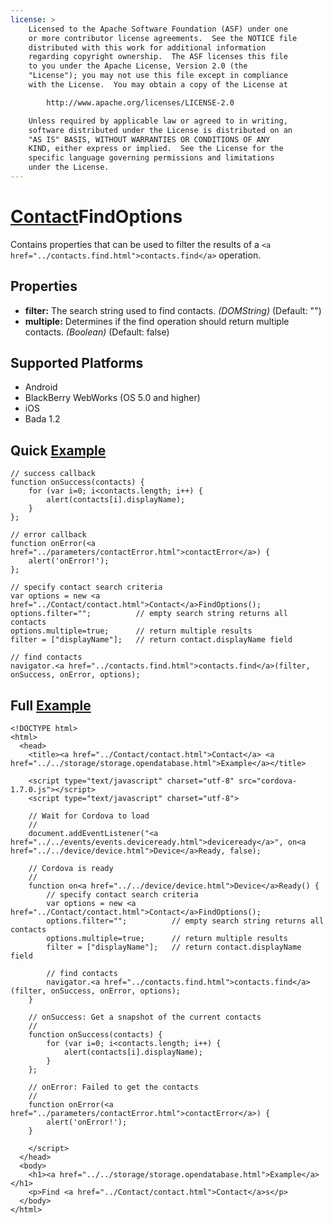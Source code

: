 ```yaml
---
license: >
    Licensed to the Apache Software Foundation (ASF) under one
    or more contributor license agreements.  See the NOTICE file
    distributed with this work for additional information
    regarding copyright ownership.  The ASF licenses this file
    to you under the Apache License, Version 2.0 (the
    "License"); you may not use this file except in compliance
    with the License.  You may obtain a copy of the License at

        http://www.apache.org/licenses/LICENSE-2.0

    Unless required by applicable law or agreed to in writing,
    software distributed under the License is distributed on an
    "AS IS" BASIS, WITHOUT WARRANTIES OR CONDITIONS OF ANY
    KIND, either express or implied.  See the License for the
    specific language governing permissions and limitations
    under the License.
---
```


<a href="../Contact/contact.html">Contact</a>FindOptions
==================

Contains properties that can be used to filter the results of a `<a href="../contacts.find.html">contacts.find</a>` operation.

Properties
----------

- __filter:__ The search string used to find contacts. _(DOMString)_ (Default: "")
- __multiple:__ Determines if the find operation should return multiple contacts. _(Boolean)_ (Default: false)


Supported Platforms
-------------------

- Android
- BlackBerry WebWorks (OS 5.0 and higher)
- iOS
- Bada 1.2

Quick <a href="../../storage/storage.opendatabase.html">Example</a>
-------------

	// success callback
    function onSuccess(contacts) {
		for (var i=0; i<contacts.length; i++) {
			alert(contacts[i].displayName);
		}
    };

	// error callback
    function onError(<a href="../parameters/contactError.html">contactError</a>) {
        alert('onError!');
    };

	// specify contact search criteria
    var options = new <a href="../Contact/contact.html">Contact</a>FindOptions();
	options.filter="";			// empty search string returns all contacts
	options.multiple=true;		// return multiple results
	filter = ["displayName"];	// return contact.displayName field
	
	// find contacts
    navigator.<a href="../contacts.find.html">contacts.find</a>(filter, onSuccess, onError, options);

Full <a href="../../storage/storage.opendatabase.html">Example</a>
------------

    <!DOCTYPE html>
    <html>
      <head>
        <title><a href="../Contact/contact.html">Contact</a> <a href="../../storage/storage.opendatabase.html">Example</a></title>

        <script type="text/javascript" charset="utf-8" src="cordova-1.7.0.js"></script>
        <script type="text/javascript" charset="utf-8">

        // Wait for Cordova to load
        //
        document.addEventListener("<a href="../../events/events.deviceready.html">deviceready</a>", on<a href="../../device/device.html">Device</a>Ready, false);

        // Cordova is ready
        //
        function on<a href="../../device/device.html">Device</a>Ready() {
			// specify contact search criteria
		    var options = new <a href="../Contact/contact.html">Contact</a>FindOptions();
			options.filter="";			// empty search string returns all contacts
			options.multiple=true;		// return multiple results
			filter = ["displayName"];	// return contact.displayName field

			// find contacts
		    navigator.<a href="../contacts.find.html">contacts.find</a>(filter, onSuccess, onError, options);
        }
    
        // onSuccess: Get a snapshot of the current contacts
        //
		function onSuccess(contacts) {
			for (var i=0; i<contacts.length; i++) {
				alert(contacts[i].displayName);
			}
		};
    
        // onError: Failed to get the contacts
        //
        function onError(<a href="../parameters/contactError.html">contactError</a>) {
            alert('onError!');
        }

        </script>
      </head>
      <body>
        <h1><a href="../../storage/storage.opendatabase.html">Example</a></h1>
        <p>Find <a href="../Contact/contact.html">Contact</a>s</p>
      </body>
    </html>

